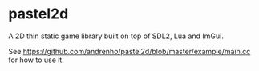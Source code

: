# pastel2d
A 2D thin static game library built on top of SDL2, Lua and ImGui.

See https://github.com/andrenho/pastel2d/blob/master/example/main.cc for how to use it.
